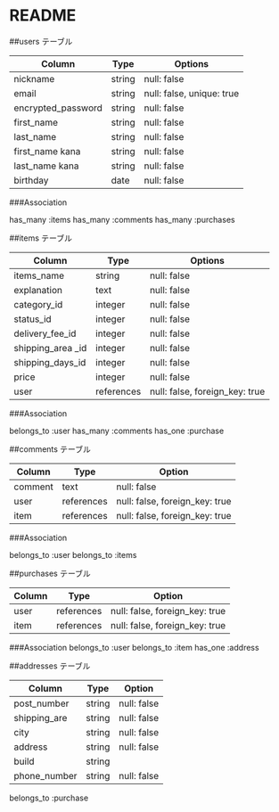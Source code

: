 # README

##users テーブル

| Column             | Type   | Options     |
| ------------------ | ------ | ----------- |
| nickname           | string | null: false |
| email              | string | null: false, unique: true |
| encrypted_password | string | null: false |
| first_name         | string | null: false |
| last_name          | string | null: false |
| first_name kana    | string | null: false |
| last_name kana     | string | null: false |
| birthday           | date   | null: false |

###Association

has_many :items
has_many :comments
has_many :purchases

##items テーブル

| Column              | Type      | Options     |
| ------------------- | --------- | ----------- |
| items_name          | string    | null: false |
| explanation         | text      | null: false |
| category_id         | integer   | null: false |
| status_id           | integer   | null: false |
| delivery_fee_id     | integer   | null: false |
| shipping_area _id   | integer   | null: false |
| shipping_days_id    | integer   | null: false |     
| price               | integer   | null: false |
| user                |references | null: false, foreign_key: true |

###Association

belongs_to :user
has_many :comments
has_one :purchase

##comments テーブル

| Column             | Type   | Option       |
|------------------- | ------ | -------------|
| comment            | text   | null: false  |
| user                |references | null: false, foreign_key: true |
| item                |references | null: false, foreign_key: true |

###Association

belongs_to :user
belongs_to :items

##purchases テーブル

| Column             | Type        | Option       |
|------------------- | ------      | -------------|
| user               | references  | null: false, foreign_key: true   |
| item               | references  | null: false, foreign_key: true   |

###Association
belongs_to :user
belongs_to :item
has_one :address

##addresses テーブル

| Column             | Type   | Option       |
|------------------- | ------ | -------------|
| post_number        | string | null: false  |
| shipping_are       | string | null: false  |
| city               | string | null: false  |
| address            | string | null: false  |
| build              | string |              |
| phone_number       | string | null: false  |

belongs_to :purchase